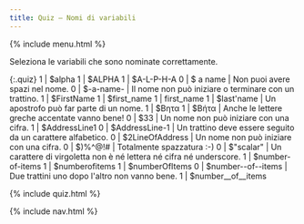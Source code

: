 ```yaml
---
title: Quiz — Nomi di variabili
---
```


{% include menu.html %}

Seleziona le variabili che sono nominate correttamente.

{:.quiz}
1 | $alpha
1 | $ALPHA
1 | $A-L-P-H-A
0 | $ a name | Non puoi avere spazi nel nome.
0 | $-a-name- | Il nome non può iniziare o terminare con un trattino.
1 | $FirstName
1 | $first_name
1 | first_name
1 | $last'name | Un apostrofo può far parte di un nome.
1 | $Βητα
1 | $Βήτα | Anche le lettere greche accentate vanno bene!
0 | $33 | Un nome non può iniziare con una cifra.
1 | $AddressLine1
0 | $AddressLine-1 | Un trattino deve essere seguito da un carattere alfabetico.
0 | $2LineOfAddress | Un nome non può iniziare con una cifra.
0 | $)%^@!# | Totalmente spazzatura :-)
0 | $"scalar" | Un carattere di virgoletta non è né lettera né cifra né underscore.
1 | $number-of-items
1 | $numberofitems
1 | $numberOfItems
0 | $number<span>-</span>-of<span>-</span>-items | Due trattini uno dopo l'altro non vanno bene.
1 | $number__of__items

{% include quiz.html %}

{% include nav.html %}